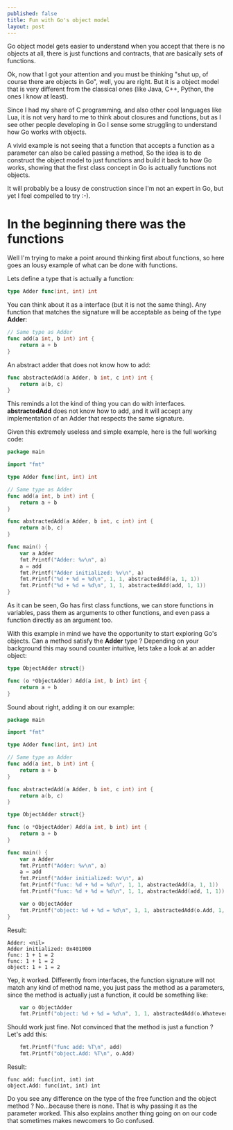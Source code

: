 ```yaml
---
published: false
title: Fun with Go's object model
layout: post
---
```

Go object model gets easier to understand when you accept
that there is no objects at all, there is just functions and
contracts, that are basically sets of functions.

<!-- more -->

Ok, now that I got your attention and you must be thinking
"shut up, of course there are objects in Go", well, you are
right. But it is a object model that is very different from
the classical ones (like Java, C++, Python, the ones I know
at least).

Since I had my share of C programming, and also other cool
languages like Lua, it is not very hard to me to think
about closures and functions, but as I see other people
developing in Go I sense some struggling to understand how
Go works with objects.

A vivid example is not seeing that a function that accepts
a function as a parameter can also be called passing a method,
So the idea is to de construct the object model to just functions
and build it back to how Go works, showing that the first class
concept in Go is actually functions not objects.

It will probably be a lousy de construction since I'm not an
expert in Go, but yet I feel compelled to try :-).


# In the beginning there was the functions


Well I'm trying to make a point around thinking first about
functions, so here goes an lousy example of what can be done with functions.

Lets define a type that is actually a function:

```go
type Adder func(int, int) int
```

You can think about it as a interface (but it is not the same thing).
Any function that matches the signature will be acceptable as being of
the type **Adder**:

```go
// Same type as Adder
func add(a int, b int) int {
	return a + b
}
```

An abstract adder that does not know how to add:

```go
func abstractedAdd(a Adder, b int, c int) int {
	return a(b, c)
}
```

This reminds a lot the kind of thing you can do with interfaces.
**abstractedAdd** does not know how to add, and it will accept any
implementation of an Adder that respects the same signature.

Given this extremely useless and simple example,
here is the full working code:

```go
package main

import "fmt"

type Adder func(int, int) int

// Same type as Adder
func add(a int, b int) int {
	return a + b
}

func abstractedAdd(a Adder, b int, c int) int {
	return a(b, c)
}

func main() {
	var a Adder
	fmt.Printf("Adder: %v\n", a)
	a = add
	fmt.Printf("Adder initialized: %v\n", a)
	fmt.Printf("%d + %d = %d\n", 1, 1, abstractedAdd(a, 1, 1))
	fmt.Printf("%d + %d = %d\n", 1, 1, abstractedAdd(add, 1, 1))
}
```

As it can be seen, Go has first class functions, we can store
functions in variables, pass them as arguments to other functions,
and even pass a function directly as an argument too.

With this example in mind we have the opportunity to start exploring
Go's objects. Can a method satisfy the **Adder** type ? Depending
on your background this may sound counter intuitive,
lets take a look at an adder object:

```go
type ObjectAdder struct{}

func (o *ObjectAdder) Add(a int, b int) int {
	return a + b
}
```

Sound about right, adding it on our example:

```go
package main

import "fmt"

type Adder func(int, int) int

// Same type as Adder
func add(a int, b int) int {
	return a + b
}

func abstractedAdd(a Adder, b int, c int) int {
	return a(b, c)
}

type ObjectAdder struct{}

func (o *ObjectAdder) Add(a int, b int) int {
	return a + b
}

func main() {
	var a Adder
	fmt.Printf("Adder: %v\n", a)
	a = add
	fmt.Printf("Adder initialized: %v\n", a)
	fmt.Printf("func: %d + %d = %d\n", 1, 1, abstractedAdd(a, 1, 1))
	fmt.Printf("func: %d + %d = %d\n", 1, 1, abstractedAdd(add, 1, 1))

	var o ObjectAdder
	fmt.Printf("object: %d + %d = %d\n", 1, 1, abstractedAdd(o.Add, 1, 1))
}
```

Result:

```
Adder: <nil>
Adder initialized: 0x401000
func: 1 + 1 = 2
func: 1 + 1 = 2
object: 1 + 1 = 2
```

Yep, it worked. Differently from interfaces, the function signature will not
match any kind of method name, you just pass the method as a parameters, since
the method is actually just a function, it could be something like:

```go
	var o ObjectAdder
	fmt.Printf("object: %d + %d = %d\n", 1, 1, abstractedAdd(o.Whatever, 1, 1))
```

Should work just fine. Not convinced that the method is just a function ?
Let's add this:

```go
	fmt.Printf("func add: %T\n", add)
	fmt.Printf("object.Add: %T\n", o.Add)
```

Result:

```
func add: func(int, int) int
object.Add: func(int, int) int
```

Do you see any difference on the type of the free function and
the object method ? No...because there is none. That is why passing
it as the parameter worked. This also explains another thing going on
on our code that sometimes makes newcomers to Go confused.
